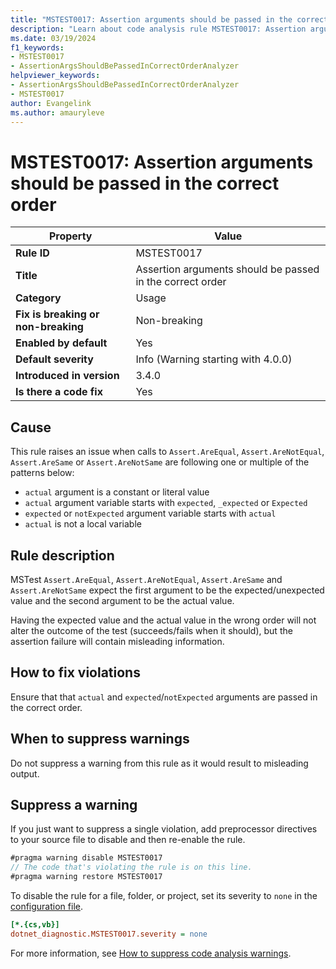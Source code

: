 ```yaml
---
title: "MSTEST0017: Assertion arguments should be passed in the correct order"
description: "Learn about code analysis rule MSTEST0017: Assertion arguments should be passed in the correct order"
ms.date: 03/19/2024
f1_keywords:
- MSTEST0017
- AssertionArgsShouldBePassedInCorrectOrderAnalyzer
helpviewer_keywords:
- AssertionArgsShouldBePassedInCorrectOrderAnalyzer
- MSTEST0017
author: Evangelink
ms.author: amauryleve
---
```

# MSTEST0017: Assertion arguments should be passed in the correct order

| Property                            | Value                                                               |
|-------------------------------------|---------------------------------------------------------------------|
| **Rule ID**                         | MSTEST0017                                                          |
| **Title**                           | Assertion arguments should be passed in the correct order           |
| **Category**                        | Usage                                                               |
| **Fix is breaking or non-breaking** | Non-breaking                                                        |
| **Enabled by default**              | Yes                                                                 |
| **Default severity**                | Info (Warning starting with 4.0.0)                                  |
| **Introduced in version**           | 3.4.0                                                               |
| **Is there a code fix**             | Yes                                                                 |

## Cause

This rule raises an issue when calls to `Assert.AreEqual`, `Assert.AreNotEqual`, `Assert.AreSame` or `Assert.AreNotSame` are following one or multiple of the patterns below:

- `actual` argument is a constant or literal value
- `actual` argument variable starts with `expected`, `_expected` or `Expected`
- `expected` or `notExpected` argument variable starts with `actual`
- `actual` is not a local variable

## Rule description

MSTest `Assert.AreEqual`, `Assert.AreNotEqual`, `Assert.AreSame` and `Assert.AreNotSame` expect the first argument to be the expected/unexpected value and the second argument to be the actual value.

Having the expected value and the actual value in the wrong order will not alter the outcome of the test (succeeds/fails when it should), but the assertion failure will contain misleading information.

## How to fix violations

Ensure that that `actual` and `expected`/`notExpected` arguments are passed in the correct order.

## When to suppress warnings

Do not suppress a warning from this rule as it would result to misleading output.

## Suppress a warning

If you just want to suppress a single violation, add preprocessor directives to your source file to disable and then re-enable the rule.

```csharp
#pragma warning disable MSTEST0017
// The code that's violating the rule is on this line.
#pragma warning restore MSTEST0017
```

To disable the rule for a file, folder, or project, set its severity to `none` in the [configuration file](../../../fundamentals/code-analysis/configuration-files.md).

```ini
[*.{cs,vb}]
dotnet_diagnostic.MSTEST0017.severity = none
```

For more information, see [How to suppress code analysis warnings](../../../fundamentals/code-analysis/suppress-warnings.md).
